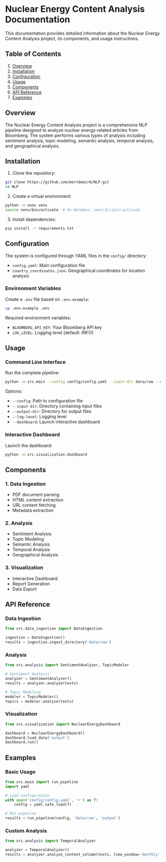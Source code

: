 # Nuclear Energy Content Analysis Documentation

This documentation provides detailed information about the Nuclear Energy Content Analysis project, its components, and usage instructions.

## Table of Contents
1. [Overview](#overview)
2. [Installation](#installation)
3. [Configuration](#configuration)
4. [Usage](#usage)
5. [Components](#components)
6. [API Reference](#api-reference)
7. [Examples](#examples)

## Overview

The Nuclear Energy Content Analysis project is a comprehensive NLP pipeline designed to analyze nuclear energy-related articles from Bloomberg. The system performs various types of analysis including sentiment analysis, topic modeling, semantic analysis, temporal analysis, and geographical analysis.

## Installation

1. Clone the repository:
```bash
git clone https://github.com/mertdemir0/NLP.git
cd NLP
```

2. Create a virtual environment:
```bash
python -m venv venv
source venv/bin/activate  # On Windows: venv\Scripts\activate
```

3. Install dependencies:
```bash
pip install -r requirements.txt
```

## Configuration

The system is configured through YAML files in the `config/` directory:

- `config.yaml`: Main configuration file
- `country_coordinates.json`: Geographical coordinates for location analysis

### Environment Variables

Create a `.env` file based on `.env.example`:
```bash
cp .env.example .env
```

Required environment variables:
- `BLOOMBERG_API_KEY`: Your Bloomberg API key
- `LOG_LEVEL`: Logging level (default: INFO)

## Usage

### Command Line Interface

Run the complete pipeline:
```bash
python -m src.main --config config/config.yaml --input-dir data/raw --output-dir output --dashboard
```

Options:
- `--config`: Path to configuration file
- `--input-dir`: Directory containing input files
- `--output-dir`: Directory for output files
- `--log-level`: Logging level
- `--dashboard`: Launch interactive dashboard

### Interactive Dashboard

Launch the dashboard:
```bash
python -m src.visualization.dashboard
```

## Components

### 1. Data Ingestion
- PDF document parsing
- HTML content extraction
- URL content fetching
- Metadata extraction

### 2. Analysis
- Sentiment Analysis
- Topic Modeling
- Semantic Analysis
- Temporal Analysis
- Geographical Analysis

### 3. Visualization
- Interactive Dashboard
- Report Generation
- Data Export

## API Reference

### Data Ingestion

```python
from src.data_ingestion import DataIngestion

ingestion = DataIngestion()
results = ingestion.ingest_directory('data/raw')
```

### Analysis

```python
from src.analysis import SentimentAnalyzer, TopicModeler

# Sentiment Analysis
analyzer = SentimentAnalyzer()
results = analyzer.analyze(texts)

# Topic Modeling
modeler = TopicModeler()
topics = modeler.analyze(texts)
```

### Visualization

```python
from src.visualization import NuclearEnergyDashboard

dashboard = NuclearEnergyDashboard()
dashboard.load_data('output')
dashboard.run()
```

## Examples

### Basic Usage

```python
from src.main import run_pipeline
import yaml

# Load configuration
with open('config/config.yaml', 'r') as f:
    config = yaml.safe_load(f)

# Run pipeline
results = run_pipeline(config, 'data/raw', 'output')
```

### Custom Analysis

```python
from src.analysis import TemporalAnalyzer

analyzer = TemporalAnalyzer()
results = analyzer.analyze_content_volume(texts, time_window='monthly')
```
